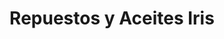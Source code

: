 ---
title: "Repuestos y Aceites Iris"
url: /san-jose-pinula/repuestos-y-aceites-iris/
shop: piezas de automóviles
---